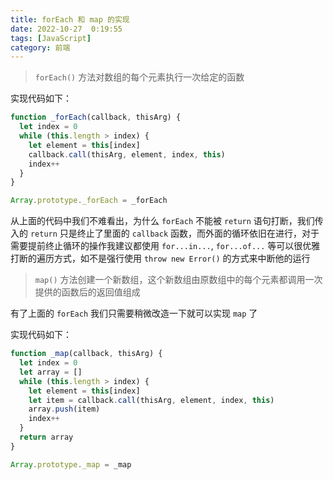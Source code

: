 ```yaml
---
title: forEach 和 map 的实现
date: 2022-10-27  0:19:55
tags: [JavaScript]
category: 前端
---
```


> `forEach()` 方法对数组的每个元素执行一次给定的函数

实现代码如下：

```javascript
function _forEach(callback, thisArg) {
  let index = 0
  while (this.length > index) {
    let element = this[index]
    callback.call(thisArg, element, index, this)
    index++
  }
}

Array.prototype._forEach = _forEach
```

从上面的代码中我们不难看出，为什么 `forEach` 不能被 `return` 语句打断，我们传入的 `return` 只是终止了里面的 `callback` 函数，而外面的循环依旧在进行，对于需要提前终止循环的操作我建议都使用 `for...in...`, `for...of...` 等可以很优雅打断的遍历方式，如不是强行使用 `throw new Error()` 的方式来中断他的运行

> `map()` 方法创建一个新数组，这个新数组由原数组中的每个元素都调用一次提供的函数后的返回值组成

有了上面的 `forEach` 我们只需要稍微改造一下就可以实现 `map` 了

实现代码如下：

```javascript
function _map(callback, thisArg) {
  let index = 0
  let array = []
  while (this.length > index) {
    let element = this[index]
    let item = callback.call(thisArg, element, index, this)
    array.push(item)
    index++
  }
  return array
}

Array.prototype._map = _map
```
